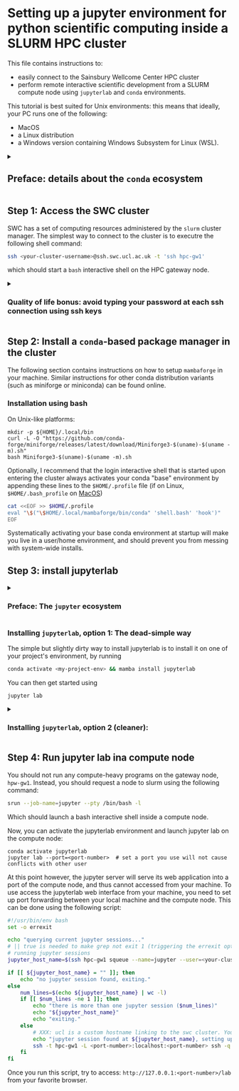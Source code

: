 # Setting up a jupyter environment for python scientific computing inside a SLURM HPC cluster

This file contains instructions to:

- easily connect to the Sainsbury Wellcome Center HPC cluster 
- perform remote interactive scientific development from a SLURM compute node using `jupyterlab` and `conda` environments.

This tutorial is best suited for Unix environments: this means that ideally, your PC runs one of the following:
- MacOS
- a Linux distribution
- a Windows version containing Windows Subsystem for Linux (WSL).


<details>
<summary><h2>Preface: details about the <code>conda</code> ecosystem</h2></summary>

First, some semantic clarification about the `conda` ecoystem:

### Anaconda

- Anaconda, inc. is a for-profit company creating data science software for companies.
- Among Anaconda's main products are:
  1. An Python distribution called "Anaconda". It comes with > 1500 packages directly, as well as a package manager called conda, that we will present later on.
  The big advantage is that this distribution is that the versions of the packages were carefully chosen to be compatible with each other.
  2. A channel named "anaconda" that mirrors the packages contained in the Anaconda distribution.


### Conda

- [conda](https://github.com/conda/conda) is an open source, (binary) package manager written in `Python`. The killer features are as follows:
  - Conda offers the possibility to create and manage environments. An environment is a set of packages aware of each other existence (and thus, that can act as dependencies of each other). For instance,
  numpy depends on the python interpreter - scikit-learn depends on numpy. When using a scikit-learn version installed in an environment "env", this scikit-learn will rely on the numpy installed in the same environment "env". This feature is very useful when working on different coding projects: each project may require specific packages versions to work: in that case, you can create one environment per package.
  - Conda comes with a "base" environment, which I recommend you to activate everytime you open a bash shell.
  - As explained, conda is a binary package manager, and not a simple python package manager. You can install R or even gcc (a C compiler) by typing "conda install gcc". Provided that anaconda was installed in a user folder, all packages will be installed in user folders, thus installing packages conda environment do not require you to be sudo, as opposed to other binary package managers such as apt-get on ubuntu.
  - Conda exposes executables specific to a single environment when activating such environment (using conda activate). It does so by mutating the "$PATH" environment variable. Thus, working with environment-specific executables "feels" like working with system-wide executables (such as the ones in "/usr/bin", or "/bin").
  - Conda installs packages through channels. The "anaconda" channel was mentioned previously.
  - The anaconda channel can contain closed source software, such as icc (an intel proprietary C/C++ compiler target for Intel CPU architectures) or MKL (an implementation of BLAS targeted for Intel CPU architectures). Another important channel is conda-forge, which contains only open source packages


### Miniconda

[Miniconda](https://docs.conda.io/en/latest/miniconda.html) contains conda and its dependencies (a minimal `Python` distribution, with far fewer packages than the anaconda distribution) and can be easily installed, as described belos.

### Miniforge

[Miniforge](https://github.com/conda-forge/miniforge) fulfills the same purpose as miniforge, but is community-managed, supports more computer architecture, and the use of conda-forge as a default channel.

### Mambaforge

`mambaforge` is a version of `miniforge` which replaces `conda` by [mamba](https://github.com/mamba-org/mamba), is a reimplementation of conda in C++.

</details>


## Step 1: Access the SWC cluster

SWC has a set of computing resources administered by the `slurm` cluster manager.
The simplest way to connect to the cluster is to executre the following shell command:

```bash
ssh <your-cluster-username>@ssh.swc.ucl.ac.uk -t 'ssh hpc-gw1'
```

which should start a `bash` interactive shell on the HPC gateway node. 


<details>
<summary><h3>Quality of life bonus: avoid typing your password at each ssh connection using ssh keys</h3></summary>

In order to connect to `hpc-gw1` without having to type your password every time, you can configure your ssh connections by creating a ssh private/public key pair

```sh
cd ~/.ssh
ssh-keygen -t rsa -f id_rsa_gatsby -q -N ""
ssh-copy-id <your-cluster-username>@ssh.swc.ucl.ac.uk
```

You can make your life even simpler by adding the following lines in your ~/.ssh/config file:

```
Host hpc-gw1
User <your-cluster-username>
Hostname hpc-gw1
ProxyCommand ssh sgw1 exec nc %h %p
IdentityFile  ~/.ssh/id_rsa_gatsby
LogLevel QUIET

Host sgw1
User <your-cluster-username>
Hostname ssh.swc.ucl.ac.uk
IdentityFile  ~/.ssh/id_rsa_gatsby
LogLevel QUIET
```

Now you can simply run `ssh hpc-gw1` - It should ask you for a password at most once a day.

</details>

## Step 2: Install a `conda`-based package manager in the cluster

The following section contains instructions on how to setup `mambaforge` in your machine. Similar instructions for other conda distribution variants (such as miniforge or miniconda) can be found online.


### Installation using bash

On Unix-like platforms:

```
mkdir -p ${HOME}/.local/bin
curl -L -O "https://github.com/conda-forge/miniforge/releases/latest/download/Miniforge3-$(uname)-$(uname -m).sh"
bash Miniforge3-$(uname)-$(uname -m).sh
```

Optionally, I recommend that the login interactive shell that is started upon entering the cluster always activates your conda "base"
environment by appending these lines to the `$HOME/.profile` file  (if on Linux, `$HOME/.bash_profile` on [MacOS](https://apple.stackexchange.com/questions/51036/what-is-the-difference-between-bash-profile-and-bashrc))

```sh
cat <<EOF >> $HOME/.profile
eval "\$("\$HOME/.local/mambaforge/bin/conda" 'shell.bash' 'hook')"
EOF
```

Systematically activating your base conda environment at startup will make you live in a user/home environment, and should prevent you from messing with system-wide installs.

## Step 3: install jupyterlab

<details>
<summary><h3>Preface: The <code>jupyter</code> ecosystem</h3></summary>

- "Jupyter" is an organization that created a suite of development tools particularly suited for interactive scientific computing and data analysis.
- The original Jupyter tool is "jupyter notebook", but a most recent and feature complete program is `jupyterlab`, which is what I personally use.
- VSCode provides "native" a `jupyter` notebook experience as part of the VSCode Python extension, and I heard it is good. Setup guides should be available online.

</details>

### Installing `jupyterlab`, option 1: The dead-simple way

The simple but slightly dirty way to install jupyterlab is to install it on one of your project's environment, by running

```sh
conda activate <my-project-env> && mamba install jupyterlab
```

You can then get started using 

```
jupyter lab
```


<details>
<summary><h3>Installing <code>jupyterlab</code>, option 2 (cleaner):</h3></summary>

#### Instaling a standalone jupyterlab 

Since `jupyter` is a development tool, its installation should ideally be decoupled from your conda environment projects.
Thus, I recommend you use a specific environment to install `jupyterlab`:

```sh
conda create --name jupyterlab jupyterlab
```


#### Pointing environments to a `jupyterlab` using ipykernel

To let `jupyterlab` know of a virtual environment present in your machine, you need to use `ipykernel`.
Here, we show how to create an environment for my project "my-project", and link it to `jupyterlab`:

```sh
# conda create -n <my-project-env> ipykernel -y  # if you don't have an existing project environment 
conda install -n <my-project-env> ipykernel  # otherwise
conda run -n "<my-project-env>" python -m ipykernel install --prefix="$HOME/.local/mambaforge/envs/jupyterlab" --name="<my-project-env>"

# make sure this environment is now available
conda activate jupyterlab && jupyter lab



#### Running jupyterlab

To run `jupyterlab` from a fresh bash shell, either activate the `jupyterlab` environment before typing the command:

```sh
conda activate jupyterlab && jupyter lab
```

Or alternatively (less recommended), you can symlink the `jupyterlab` command into an entry available in your $PATH:

```sh
# you only need to do this once:
conda activate jupyterlab
ln -s $(which jupyter) ~/.local/bin/jupyter
conda deactivate
```

</details>


## Step 4: Run jupyter lab ina compute node

You should not run any compute-heavy programs on the gateway node, `hpw-gw1`. Instead, you should request a node to slurm using the following command:

```sh
srun --job-name=jupyter --pty /bin/bash -l
```

Which should launch a bash interactive shell inside a compute node.

Now, you can activate the jupyterlab environment and launch jupyter lab on the compute node:
```
conda activate jupyterlab
jupyter lab --port=<port-number>  # set a port you use will not cause conflicts with other user
```

At this point however, the jupyter server will serve its web application into a port of the compute node, and thus cannot accessed from your machine.
To use access the jupyterlab web interface from your machine, you need to set up port forwarding between your local machine and the compute node.
This can be done using the following script:

```sh
#!/usr/bin/env bash
set -o errexit

echo "querying current jupyter sessions..."
# || true is needed to make grep not exit 1 (triggering the errexit option) if there is no currently
# running jupyter sessions
jupyter_host_name=$(ssh hpc-gw1 squeue --name=jupyter --user=<your-cluster-username> -o "%R" | grep -v NODELIST || true)

if [[ ${jupyter_host_name} = "" ]]; then
    echo "no jupyter session found, exiting."
else
    num_lines=$(echo ${jupyter_host_name} | wc -l)
    if [[ $num_lines -ne 1 ]]; then
        echo "there is more than one jupyter session ($num_lines)"
        echo "${jupyter_host_name}"
        echo "exiting."
    else
        # XXX: ucl is a custom hostname linking to the swc cluster. You should use your own hostname.
        echo "jupyter session found at ${jupyter_host_name}, setting up port forwarding..."
        ssh -t hpc-gw1 -L <port-number>:localhost:<port-number> ssh -q -N ${jupyter_host_name} -L <port-number>:localhost:<port-number>
    fi
fi
```

Once you run this script, try to access: `http://127.0.0.1:<port-number>/lab` from your favorite browser.
